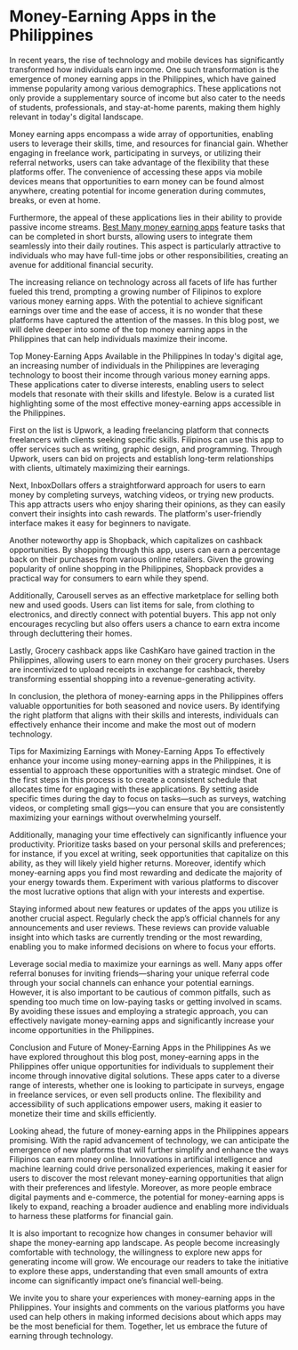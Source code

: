 <h1>Money-Earning Apps in the Philippines</h1>

In recent years, the rise of technology and mobile devices has significantly transformed how individuals earn income. One such transformation is the emergence of money earning apps in the Philippines, which have gained immense popularity among various demographics. These applications not only provide a supplementary source of income but also cater to the needs of students, professionals, and stay-at-home parents, making them highly relevant in today's digital landscape.

Money earning apps encompass a wide array of opportunities, enabling users to leverage their skills, time, and resources for financial gain. Whether engaging in freelance work, participating in surveys, or utilizing their referral networks, users can take advantage of the flexibility that these platforms offer. The convenience of accessing these apps via mobile devices means that opportunities to earn money can be found almost anywhere, creating potential for income generation during commutes, breaks, or even at home.

Furthermore, the appeal of these applications lies in their ability to provide passive income streams. [Best Many money earning apps](https://www.spinhow.com/earning-apps-philippines/) feature tasks that can be completed in short bursts, allowing users to integrate them seamlessly into their daily routines. This aspect is particularly attractive to individuals who may have full-time jobs or other responsibilities, creating an avenue for additional financial security.

The increasing reliance on technology across all facets of life has further fueled this trend, prompting a growing number of Filipinos to explore various money earning apps. With the potential to achieve significant earnings over time and the ease of access, it is no wonder that these platforms have captured the attention of the masses. In this blog post, we will delve deeper into some of the top money earning apps in the Philippines that can help individuals maximize their income.

Top Money-Earning Apps Available in the Philippines
In today's digital age, an increasing number of individuals in the Philippines are leveraging technology to boost their income through various money earning apps. These applications cater to diverse interests, enabling users to select models that resonate with their skills and lifestyle. Below is a curated list highlighting some of the most effective money-earning apps accessible in the Philippines.

First on the list is Upwork, a leading freelancing platform that connects freelancers with clients seeking specific skills. Filipinos can use this app to offer services such as writing, graphic design, and programming. Through Upwork, users can bid on projects and establish long-term relationships with clients, ultimately maximizing their earnings.

Next, InboxDollars offers a straightforward approach for users to earn money by completing surveys, watching videos, or trying new products. This app attracts users who enjoy sharing their opinions, as they can easily convert their insights into cash rewards. The platform's user-friendly interface makes it easy for beginners to navigate.

Another noteworthy app is Shopback, which capitalizes on cashback opportunities. By shopping through this app, users can earn a percentage back on their purchases from various online retailers. Given the growing popularity of online shopping in the Philippines, Shopback provides a practical way for consumers to earn while they spend.

Additionally, Carousell serves as an effective marketplace for selling both new and used goods. Users can list items for sale, from clothing to electronics, and directly connect with potential buyers. This app not only encourages recycling but also offers users a chance to earn extra income through decluttering their homes.

Lastly, Grocery cashback apps like CashKaro have gained traction in the Philippines, allowing users to earn money on their grocery purchases. Users are incentivized to upload receipts in exchange for cashback, thereby transforming essential shopping into a revenue-generating activity.

In conclusion, the plethora of money-earning apps in the Philippines offers valuable opportunities for both seasoned and novice users. By identifying the right platform that aligns with their skills and interests, individuals can effectively enhance their income and make the most out of modern technology.

Tips for Maximizing Earnings with Money-Earning Apps
To effectively enhance your income using money-earning apps in the Philippines, it is essential to approach these opportunities with a strategic mindset. One of the first steps in this process is to create a consistent schedule that allocates time for engaging with these applications. By setting aside specific times during the day to focus on tasks—such as surveys, watching videos, or completing small gigs—you can ensure that you are consistently maximizing your earnings without overwhelming yourself.

Additionally, managing your time effectively can significantly influence your productivity. Prioritize tasks based on your personal skills and preferences; for instance, if you excel at writing, seek opportunities that capitalize on this ability, as they will likely yield higher returns. Moreover, identify which money-earning apps you find most rewarding and dedicate the majority of your energy towards them. Experiment with various platforms to discover the most lucrative options that align with your interests and expertise.

Staying informed about new features or updates of the apps you utilize is another crucial aspect. Regularly check the app’s official channels for any announcements and user reviews. These reviews can provide valuable insight into which tasks are currently trending or the most rewarding, enabling you to make informed decisions on where to focus your efforts.

Leverage social media to maximize your earnings as well. Many apps offer referral bonuses for inviting friends—sharing your unique referral code through your social channels can enhance your potential earnings. However, it is also important to be cautious of common pitfalls, such as spending too much time on low-paying tasks or getting involved in scams. By avoiding these issues and employing a strategic approach, you can effectively navigate money-earning apps and significantly increase your income opportunities in the Philippines.

Conclusion and Future of Money-Earning Apps in the Philippines
As we have explored throughout this blog post, money-earning apps in the Philippines offer unique opportunities for individuals to supplement their income through innovative digital solutions. These apps cater to a diverse range of interests, whether one is looking to participate in surveys, engage in freelance services, or even sell products online. The flexibility and accessibility of such applications empower users, making it easier to monetize their time and skills efficiently.

Looking ahead, the future of money-earning apps in the Philippines appears promising. With the rapid advancement of technology, we can anticipate the emergence of new platforms that will further simplify and enhance the ways Filipinos can earn money online. Innovations in artificial intelligence and machine learning could drive personalized experiences, making it easier for users to discover the most relevant money-earning opportunities that align with their preferences and lifestyle. Moreover, as more people embrace digital payments and e-commerce, the potential for money-earning apps is likely to expand, reaching a broader audience and enabling more individuals to harness these platforms for financial gain.

It is also important to recognize how changes in consumer behavior will shape the money-earning app landscape. As people become increasingly comfortable with technology, the willingness to explore new apps for generating income will grow. We encourage our readers to take the initiative to explore these apps, understanding that even small amounts of extra income can significantly impact one’s financial well-being.

We invite you to share your experiences with money-earning apps in the Philippines. Your insights and comments on the various platforms you have used can help others in making informed decisions about which apps may be the most beneficial for them. Together, let us embrace the future of earning through technology.
